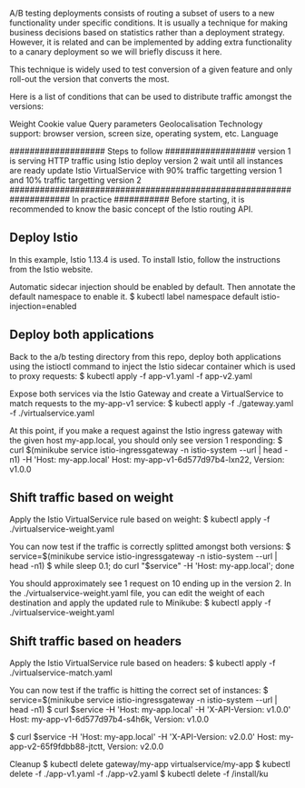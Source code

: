 A/B testing deployments consists of routing a subset of users to a new functionality under specific conditions. It is usually a technique for making business decisions based on statistics rather than a deployment strategy. However, it is related and can be implemented by adding extra functionality to a canary deployment so we will briefly discuss it here.

This technique is widely used to test conversion of a given feature and only roll-out the version that converts the most.

Here is a list of conditions that can be used to distribute traffic amongst the versions:

Weight
Cookie value
Query parameters
Geolocalisation
Technology support: browser version, screen size, operating system, etc.
Language



###################  Steps to follow ##################
version 1 is serving HTTP traffic using Istio
deploy version 2
wait until all instances are ready
update Istio VirtualService with 90% traffic targetting version 1 and 10% traffic targetting version 2
####################################################################
In practice
###########
Before starting, it is recommended to know the basic concept of the Istio routing API.

## Deploy Istio
In this example, Istio 1.13.4 is used. To install Istio, follow the instructions from the Istio website.

Automatic sidecar injection should be enabled by default. Then annotate the default namespace to enable it.
$ kubectl label namespace default istio-injection=enabled

## Deploy both applications
Back to the a/b testing directory from this repo, deploy both applications using the istioctl command to inject the Istio sidecar container which is used to proxy requests:
$ kubectl apply -f app-v1.yaml -f app-v2.yaml

Expose both services via the Istio Gateway and create a VirtualService to match requests to the my-app-v1 service:
$ kubectl apply -f ./gateway.yaml -f ./virtualservice.yaml

At this point, if you make a request against the Istio ingress gateway with the given host my-app.local, you should only see version 1 responding:
$ curl $(minikube service istio-ingressgateway -n istio-system --url | head -n1) -H 'Host: my-app.local'
Host: my-app-v1-6d577d97b4-lxn22, Version: v1.0.0

## Shift traffic based on weight
Apply the Istio VirtualService rule based on weight:
$ kubectl apply -f ./virtualservice-weight.yaml

You can now test if the traffic is correctly splitted amongst both versions:
$ service=$(minikube service istio-ingressgateway -n istio-system --url | head -n1)
$ while sleep 0.1; do curl "$service" -H 'Host: my-app.local'; done

You should approximately see 1 request on 10 ending up in the version 2.
In the ./virtualservice-weight.yaml file, you can edit the weight of each destination and apply the updated rule to Minikube:
$ kubectl apply -f ./virtualservice-weight.yaml

## Shift traffic based on headers
Apply the Istio VirtualService rule based on headers:
$ kubectl apply -f ./virtualservice-match.yaml

You can now test if the traffic is hitting the correct set of instances:
$ service=$(minikube service istio-ingressgateway -n istio-system --url | head -n1)
$ curl $service -H 'Host: my-app.local' -H 'X-API-Version: v1.0.0'
Host: my-app-v1-6d577d97b4-s4h6k, Version: v1.0.0

$ curl $service -H 'Host: my-app.local' -H 'X-API-Version: v2.0.0'
Host: my-app-v2-65f9fdbb88-jtctt, Version: v2.0.0


Cleanup
$ kubectl delete gateway/my-app virtualservice/my-app
$ kubectl delete -f ./app-v1.yaml -f ./app-v2.yaml
$ kubectl delete -f <PATH-TO-ISTIO>/install/ku